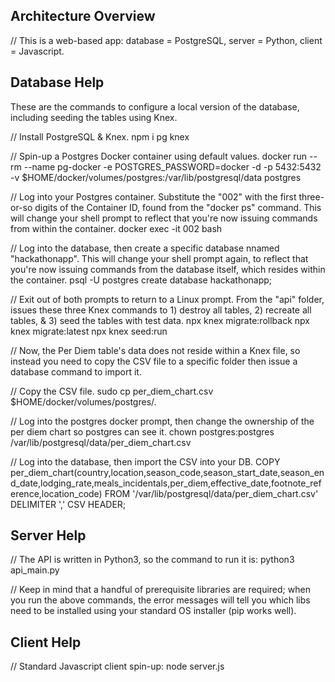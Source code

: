 ## Architecture Overview

// This is a web-based app: database = PostgreSQL, server = Python, client = Javascript.

## Database Help

These are the commands to configure a local version of the database, including seeding the tables using Knex.

// Install PostgreSQL & Knex.
npm i pg knex

// Spin-up a Postgres Docker container using default values.
docker run --rm --name pg-docker -e POSTGRES_PASSWORD=docker -d -p 5432:5432 -v $HOME/docker/volumes/postgres:/var/lib/postgresql/data postgres

// Log into your Postgres container.  Substitute the "002" with the first three-or-so digits of the Container ID, found from the "docker ps" command.  This will change your shell prompt to reflect that you're now issuing commands from within the container.
docker exec -it 002 bash

// Log into the database, then create a specific database nnamed "hackathonapp".  This will change your shell prompt again, to reflect that you're now issuing commands from the database itself, which resides within the container.
psql -U postgres
create database hackathonapp;

// Exit out of both prompts to return to a Linux prompt.  From the "api" folder, issues these three Knex commands to 1) destroy all tables, 2) recreate all tables, & 3) seed the tables with test data.
npx knex migrate:rollback
npx knex migrate:latest
npx knex seed:run

// Now, the Per Diem table's data does not reside within a Knex file, so instead you need to copy the CSV file to a specific folder then issue a database command to import it.

// Copy the CSV file.
sudo cp per_diem_chart.csv $HOME/docker/volumes/postgres/.

// Log into the postgres docker prompt, then change the ownership of the per diem chart so postgres can see it.
chown postgres:postgres /var/lib/postgresql/data/per_diem_chart.csv

// Log into the database, then import the CSV into your DB.
COPY per_diem_chart(country,location,season_code,season_start_date,season_end_date,lodging_rate,meals_incidentals,per_diem,effective_date,footnote_reference,location_code)
FROM '/var/lib/postgresql/data/per_diem_chart.csv'
DELIMITER ','
CSV HEADER;

## Server Help

// The API is written in Python3, so the command to run it is:
python3 api_main.py

// Keep in mind that a handful of prerequisite libraries are required; when you run the above commands, the error messages will tell you which libs need to be installed using your standard OS installer (pip works well).

## Client Help

// Standard Javascript client spin-up:
node server.js